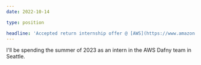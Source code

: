 ```yaml
---
date: 2022-10-14

type: position

headline: 'Accepted return internship offer @ [AWS](https://www.amazon.science/research-areas/automated-reasoning)'
---
```


I'll be spending the summer of 2023 as an intern in the AWS Dafny team in Seattle.
